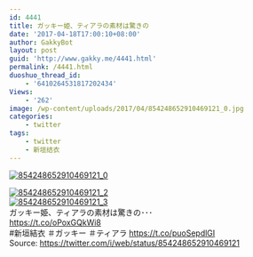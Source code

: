 ```yaml
---
id: 4441
title: ガッキー姫、ティアラの素材は驚きの
date: '2017-04-18T17:00:10+08:00'
author: GakkyBot
layout: post
guid: 'http://www.gakky.me/4441.html'
permalink: /4441.html
duoshuo_thread_id:
    - '6410264531817202434'
Views:
    - '262'
image: /wp-content/uploads/2017/04/854248652910469121_0.jpg
categories:
    - twitter
tags:
    - twitter
    - 新垣结衣
---
```


[![854248652910469121_0](http://www.yui-aragaki.org/wp-content/uploads/2017/04/854248652910469121_0.jpg)](http://www.yui-aragaki.org/wp-content/uploads/2017/04/854248652910469121_0.jpg)

[![854248652910469121_2](http://www.yui-aragaki.org/wp-content/uploads/2017/04/854248652910469121_2.jpg)](http://www.yui-aragaki.org/wp-content/uploads/2017/04/854248652910469121_2.jpg)  
[![854248652910469121_3](http://www.yui-aragaki.org/wp-content/uploads/2017/04/854248652910469121_3.jpg)](http://www.yui-aragaki.org/wp-content/uploads/2017/04/854248652910469121_3.jpg)  
ガッキー姫、ティアラの素材は驚きの･･･  
https://t.co/oPoxGQkWi8  
\#新垣結衣 ＃ガッキー ＃ティアラ https://t.co/puoSepdlGI  
Source: <https://twitter.com/i/web/status/854248652910469121>